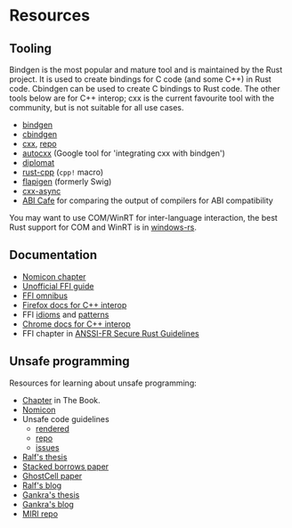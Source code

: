 # Resources

## Tooling

Bindgen is the most popular and mature tool and is maintained by the Rust project. It is used to create bindings for C code (and some C++) in Rust code. Cbindgen can be used to create C bindings to Rust code. The other tools below are for C++ interop; cxx is the current favourite tool with the community, but is not suitable for all use cases.

* [bindgen](https://github.com/rust-lang/rust-bindgen)
* [cbindgen](https://github.com/eqrion/cbindgen)
* [cxx](https://cxx.rs/), [repo](https://github.com/dtolnay/cxx)
* [autocxx](https://github.com/google/autocxx) (Google tool for 'integrating cxx with bindgen')
* [diplomat](https://github.com/rust-diplomat/diplomat)
* [rust-cpp](https://github.com/mystor/rust-cpp) (`cpp!` macro)
* [flapigen](https://github.com/Dushistov/flapigen-rs) (formerly Swig)
* [cxx-async](https://github.com/pcwalton/cxx-async)
* [ABI Cafe](https://github.com/Gankra/abi-cafe) for comparing the output of compilers for ABI compatibility

You may want to use COM/WinRT for inter-language interaction, the best Rust support for COM and WinRT is in [windows-rs](https://github.com/microsoft/windows-rs/).

## Documentation

* [Nomicon chapter](https://doc.rust-lang.org/nomicon/ffi.html)
* [Unofficial FFI guide](https://michael-f-bryan.github.io/rust-ffi-guide/)
* [FFI omnibus](http://jakegoulding.com/rust-ffi-omnibus/)
* [Firefox docs for C++ interop](https://firefox-source-docs.mozilla.org/writing-rust-code/ffi.html)
* FFI [idioms](https://rust-unofficial.github.io/patterns/idioms/ffi/intro.html) and [patterns](https://rust-unofficial.github.io/patterns/patterns/ffi/intro.html)
* [Chrome docs for C++ interop](https://www.chromium.org/Home/chromium-security/memory-safety/rust-and-c-interoperability/)
* FFI chapter in [ANSSI-FR Secure Rust Guidelines](https://anssi-fr.github.io/rust-guide/07_ffi.html)

## Unsafe programming

Resources for learning about unsafe programming:

* [Chapter](https://doc.rust-lang.org/book/ch19-01-unsafe-rust.html) in The Book.
* [Nomicon](https://doc.rust-lang.org/nomicon)
* Unsafe code guidelines
  - [rendered](https://rust-lang.github.io/unsafe-code-guidelines)
  - [repo](https://github.com/rust-lang/unsafe-code-guidelines)
  - [issues](https://github.com/rust-lang/unsafe-code-guidelines/issues)
* [Ralf's thesis](https://publikationen.sulb.uni-saarland.de/handle/20.500.11880/29647)
* [Stacked borrows paper](https://plv.mpi-sws.org/rustbelt/stacked-borrows/paper.pdf)
* [GhostCell paper](http://plv.mpi-sws.org/rustbelt/ghostcell/paper.pdf)
* [Ralf's blog](https://www.ralfj.de/blog/)
* [Gankra's thesis](https://gankra.github.io/blah/papers/thesis.pdf)
* [Gankra's blog](https://gankra.github.io/blah/#articles)
* [MIRI repo](https://github.com/rust-lang/miri/)
